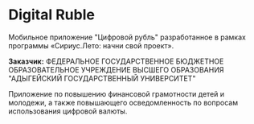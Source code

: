 # Digital Ruble
Мобильное приложение "Цифровой рубль" разработанное в рамках программы «Сириус.Лето: начни свой проект».

**Заказчик:**
ФЕДЕРАЛЬНОЕ ГОСУДАРСТВЕННОЕ БЮДЖЕТНОЕ ОБРАЗОВАТЕЛЬНОЕ УЧРЕЖДЕНИЕ ВЫСШЕГО ОБРАЗОВАНИЯ "АДЫГЕЙСКИЙ ГОСУДАРСТВЕННЫЙ УНИВЕРСИТЕТ"

Приложение по повышению финансовой грамотности детей и молодежи, а также повышающего осведомленность по вопросам использования цифровой валюты.
